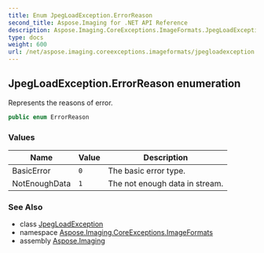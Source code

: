 ```yaml
---
title: Enum JpegLoadException.ErrorReason
second_title: Aspose.Imaging for .NET API Reference
description: Aspose.Imaging.CoreExceptions.ImageFormats.JpegLoadExceptionErrorReason enum. Represents the reasons of error
type: docs
weight: 600
url: /net/aspose.imaging.coreexceptions.imageformats/jpegloadexception.errorreason/
---
```

## JpegLoadException.ErrorReason enumeration

Represents the reasons of error.

```csharp
public enum ErrorReason
```

### Values

| Name | Value | Description |
| --- | --- | --- |
| BasicError | `0` | The basic error type. |
| NotEnoughData | `1` | The not enough data in stream. |

### See Also

* class [JpegLoadException](../jpegloadexception/)
* namespace [Aspose.Imaging.CoreExceptions.ImageFormats](../../aspose.imaging.coreexceptions.imageformats/)
* assembly [Aspose.Imaging](../../)


